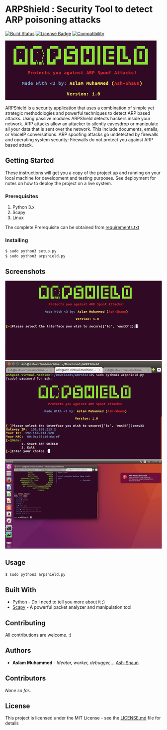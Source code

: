# ARPShield : Security Tool to detect ARP poisoning attacks
[![Build Status](https://travis-ci.org/Ash-Shaun/CyberHawk.svg?branch=master)](https://travis-ci.org/)
[![License Badge](https://img.shields.io/badge/license-MIT-blue.svg)](https://github.com/Ash-Shaun/ARPShield/blob/master/LICENSE)
[![Compatibility](https://img.shields.io/badge/python-3-brightgreen.svg)](https://github.com/Ash-Shaun/ARPShield)


![ARPShield](https://raw.githubusercontent.com/Ash-Shaun/ARPShield/master/Assets/Logo.png)

ARPShield is a security application that uses a combination of simple yet strategic methodologies and powerful techniques to detect ARP based attacks. Using passive modules ARPShield detects hackers inside your network. ARP attacks allow an attacker to silently eavesdrop or manipulate all your data that is sent over the network. This include documents, emails, or VoiceIP conversations. ARP spoofing attacks go undetected by firewalls and operating system security: Firewalls do not protect you against ARP based attack.


## Getting Started

These instructions will get you a copy of the project up and running on your local machine for development and testing purposes. See deployment for notes on how to deploy the project on a live system.

### Prerequisites

1. Python 3.x
2. Scapy
3. Linux

The complete Prerequisite can be obtained from [requirements.txt](https://github.com/Ash-Shaun/CyberHawk/blob/master/requirements.txt)

### Installing

```
$ sudo python3 setup.py
$ sudo python3 arpshield.py
```

## Screenshots
![ARPShield_Screen1](https://raw.githubusercontent.com/Ash-Shaun/ARPShield/master/Assets/ARPShield%20Screen1.png)
![ARPShield_Screen2](https://raw.githubusercontent.com/Ash-Shaun/ARPShield/master/Assets/ARPShield%20Screen2.png)
![ARPShield_Detect1](https://raw.githubusercontent.com/Ash-Shaun/ARPShield/master/Assets/Detect%201.png)

## Usage

```
$ sudo python3 arpshield.py

```

## Built With

* [Python](https://www.python.org) - Do I need to tell you more about it ;)
* [Scapy](https://docs.python-requests.org/) - A powerful packet analyzer and manipulation tool

## Contributing

All contributions are welcome. :)

## Authors

* **Aslam Muhammed** - <i> Ideator, worker, debugger,... </i> [Ash-Shaun](https://github.com/Ash-Shaun)


## Contributors

<i> None so far...</i>

## License
This project is licensed under the MIT License - see the [LICENSE.md](LICENSE.md) file for details
